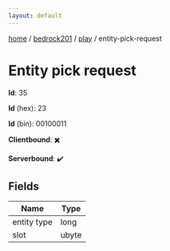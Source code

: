 ```yaml
---
layout: default
---
```


[home](/)  /  [bedrock201](/protocol/bedrock201)  /  [play](/protocol/bedrock201/play)  /  entity-pick-request

# Entity pick request

**Id**: 35

**Id** (hex): 23

**Id** (bin): 00100011

**Clientbound**: ✖️

**Serverbound**: ✔️

## Fields

Name | Type
---|---
entity type | long
slot | ubyte
